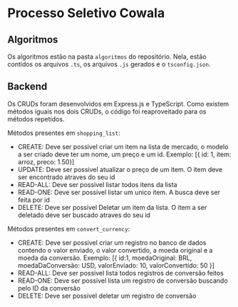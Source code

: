 # Processo Seletivo Cowala

## Algoritmos

Os algoritmos estão na pasta `algoritmos` do repositório. Nela, estão contidos os arquivos `.ts`, os arquivos `.js` gerados e o `tsconfig.json`.

## Backend

Os CRUDs foram desenvolvidos em Express.js e TypeScript. Como existem métodos iguais nos dois CRUDs, o código foi reaproveitado para os métodos repetidos.

Métodos presentes em `shopping_list`:

- CREATE: Deve ser possivel criar um item na lista de mercado, o modelo a ser criado deve ter um nome, um preço e um id. Exemplo: [{ id: 1, item: arroz, preco: 1.50}]
- UPDATE: Deve ser possivel atualizar o preço de um item. O item deve ser encontrado atraves do seu id
- READ-ALL: Deve ser possivel listar todos itens da lista
- READ-ONE: Deve ser possivel listar um unico item. A busca deve ser feita por id
- DELETE: Deve ser possivel Deletar um item da lista. O item a ser deletado deve ser buscado atraves do seu id

Métodos presentes em `convert_currency`:

- CREATE: Deve ser possivel criar um registro no banco de dados contendo o valor enviado, o valor convertido, a moeda original e a moeda da conversão. Exemplo: [{ id:1, moedaOriginal: BRL, moedaDaConversão: USD, valorEnviado: 10, valorConvertido: 50 }]
- READ-ALL: Deve ser possivel lista todos registros de conversão feitos
- READ-ONE: Deve ser possivel lista um registro de conversão buscando pelo ID da conversão
- DELETE: Deve ser possivel deletar um registro de conversão
